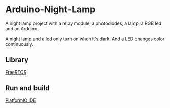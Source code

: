# Arduino-Night-Lamp
A night lamp project with a relay module, a photodiodes, a lamp, a RGB led and an Arduino.

A night lamp and a led only turn on when it's dark. And a LED changes color continuously.

## Library
[FreeRTOS](https://www.freertos.org/)

## Run and build
[PlatformIO IDE](https://platformio.org/)
